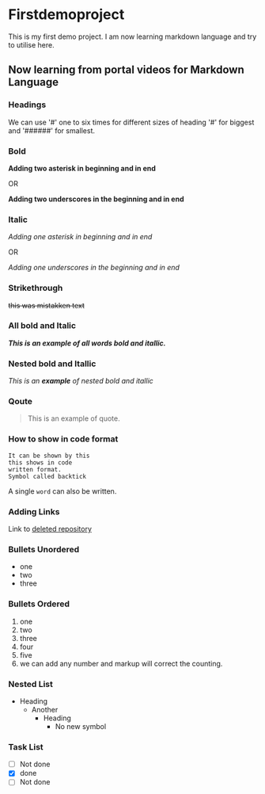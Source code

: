 # Firstdemoproject
This is my first demo project.
I am now learning markdown language and try to utilise here.
## Now learning from portal videos for Markdown Language
### Headings
We can use '#' one to six times for different sizes of heading '#' for biggest and '######' for smallest.
### Bold
**Adding two asterisk in beginning and in end**

OR

__Adding two underscores in the beginning and in end__
### Italic
*Adding one asterisk in beginning and in end*

OR

_Adding one underscores in the beginning and in end_
### Strikethrough
~~this was mistakken text~~
### All bold and Italic
***This is an example of all words bold and itallic.***
### Nested bold and Itallic
*This is an __example__ of nested bold and itallic*
### Qoute
> This is an  example of quote.
### How to show in code format
```
It can be shown by this
this shows in code 
written format.
Symbol called backtick
```
A single `word` can also be written.
### Adding Links
Link to [deleted repository](https://github.com/sadiq-zaidi/seconddemoproject)
### Bullets Unordered
- one
- two
- three
### Bullets Ordered
1. one
2. two
4. three
6. four
1. five
1. we can add any number and markup will correct the counting.
### Nested List
- Heading
  - Another
    - Heading
      - No new symbol
### Task List
- [ ] Not done
- [x] done
- [ ] Not done
